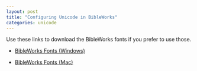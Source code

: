 ```yaml
---
layout: post
title: "Configuring Unicode in BibleWorks"
categories: unicode
---
```


Use these links to download the BibleWorks fonts if you prefer to use those.

* [BibleWorks Fonts (Windows)](http://bibleworks.com/fonts.html)

* [BibleWorks Fonts (Mac)](http://bibleworks.com/download_mac.html)